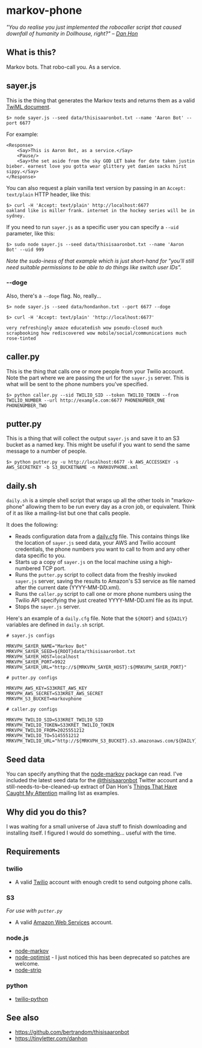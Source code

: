 # markov-phone

_"You do realise you just implemented the robocaller script that caused downfall of humanity in Dollhouse, right?" – [Dan Hon](https://twitter.com/hondanhon/status/439863765450764289)_

## What is this?

Markov bots. That robo-call you. As a service.

## sayer.js

This is the thing that generates the Markov texts and returns them as a valid [TwiML document](https://www.twilio.com/docs/api/twiml/say).

	$> node sayer.js --seed data/thisisaaronbot.txt --name 'Aaron Bot' --port 6677

For example:

	<Response>
		<Say>This is Aaron Bot, as a service.</Say>
		<Pause/>
		<Say>the set aside from the sky GOD LET bake for date taken justin bieber. earnest love you gotta wear glittery yet damien sacks hirst sippy.</Say>
	</Response>

You can also request a plain vanilla text version by passing in an `Accept: text/plain` HTTP header, like this:

	$> curl -H 'Accept: text/plain' http://localhost:6677
	oakland like is miller frank. internet in the hockey series will be in sydney.

If you need to run `sayer.js` as a specific user you can specify a `--uid` parameter, like this:

	$> sudo node sayer.js --seed data/thisisaaronbot.txt --name 'Aaron Bot' --uid 999

_Note the sudo-iness of that example which is just short-hand for "you'll still need suitable permissions to be able to do things like switch user IDs"._

### --doge

Also, there's a `--doge` flag. No, really...

	$> node sayer.js --seed data/hondanhon.txt --port 6677 --doge

	$> curl -H 'Accept: text/plain' 'http://localhost:6677'

	very refreshingly amaze educatedish wow pseudo-closed much scrapbooking how rediscovered wow mobile/social/communications much rose-tinted

## caller.py

This is the thing that calls one or more people from your Twilio account. Note the part where we are passing the url for the `sayer.js` server. This is what will be sent to the phone numbers you've specified.

	$> python caller.py --sid TWILIO_SID --token TWILIO_TOKEN --from TWILIO_NUMBER --url http://example.com:6677 PHONENUMBER_ONE PHONENUMBER_TWO 

## putter.py

This is a thing that will collect the output `sayer.js` and save it to an S3 bucket as a named key. This might be useful if you want to send the same message to a number of people.

	$> python putter.py -u http://localhost:6677 -k AWS_ACCESSKEY -s AWS_SECRETKEY -b S3_BUCKETNAME -n MARKOVPHONE.xml

## daily.sh

`daily.sh` is a simple shell script that wraps up all the other tools in "markov-phone" allowing them to be run every day as a cron job, or equivalent. Think of it as like a mailing-list but one that calls people.

It does the following:

* Reads configuration data from a [daily.cfg](https://github.com/straup/markov-phone/blob/master/daily.cfg.example) file. This contains things like the location of `sayer.js` seed data, your AWS and Twilio account credentials, the phone numbers you want to call to from and any other data specific to you.
* Starts up a copy of `sayer.js` on the local machine using a high-numbered TCP port.
* Runs the `putter.py` script to collect data from the freshly invoked `sayer.js` server, saving the results to Amazon's S3 service as file named after the current date (YYYY-MM-DD.xml).
* Runs the `caller.py` script to call one or more phone numbers using the Twilio API specifying the just created YYYY-MM-DD.xml file as its input.
* Stops the `sayer.js` server.

Here's an example of a `daily.cfg` file. Note that the `${ROOT}` and `${DAILY}` variables are defined in `daily.sh` script.

	# sayer.js configs

	MRKVPH_SAYER_NAME="Markov Bot"
	MRKVPH_SAYER_SEED=${ROOT}data/thisisaaronbot.txt
	MRKVPH_SAYER_HOST=localhost
	MRKVPH_SAYER_PORT=9922
	MRKVPH_SAYER_URL="http://${MRKVPH_SAYER_HOST}:${MRKVPH_SAYER_PORT}"

	# putter.py configs

	MRKVPH_AWS_KEY=S33KRET_AWS_KEY
	MRKVPH_AWS_SECRET=S33KRET_AWS_SECRET
	MRKVPH_S3_BUCKET=markovphone

	# caller.py configs

	MRKVPH_TWILIO_SID=S33KRET_TWILIO_SID
	MRKVPH_TWILIO_TOKEN=S33KRET_TWILIO_TOKEN
	MRKVPH_TWILIO_FROM=2025551212
	MRKVPH_TWILIO_TO=5145551212
	MRKVPH_TWILIO_URL="http://${MRKVPH_S3_BUCKET}.s3.amazonaws.com/${DAILY}"

## Seed data

You can specify anything that the [node-markov](https://github.com/substack/node-markov) package can read. I've included the latest seed data for the [@thisisaaronbot](https://twitter.com/thisisaaronbot) Twitter account and a still-needs-to-be-cleaned-up extract of Dan Hon's [Things That Have Caught My Attention](https://tinyletter.com/danhon) mailing list as examples.

## Why did you do this?

I was waiting for a small universe of Java stuff to finish downloading and installing itself. I figured I would do something... useful with the time.

## Requirements

### twilio

* A valid [Twilio](https://www.twilio.com/) account with enough credit to send outgoing phone calls.

### S3

_For use with `putter.py`_

* A valid [Amazon Web Services](https://aws.amazon.com/) account.

### node.js

* [node-markov](https://github.com/substack/node-markov)
* [node-optimist](https://github.com/substack/node-optimist) - I just noticed this has been deprecated so patches are welcome.
* [node-strip](https://www.npmjs.org/package/strip)

### python

* [twilio-python](https://github.com/twilio/twilio-python)

## See also

* https://github.com/bertrandom/thisisaaronbot
* https://tinyletter.com/danhon
